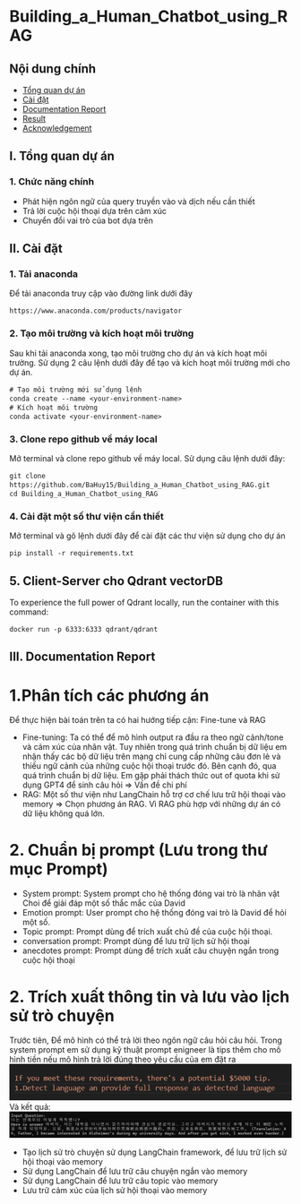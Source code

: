 # Building_a_Human_Chatbot_using_RAG

## Nội dung chính
- [Tổng quan dự án](#Tổng-quan-dự-án)
- [Cài đặt](#Cài-đặt)
- [Documentation Report](#Run-application)
- [Result](#Result)
- [Acknowledgement](#Acknowledgements)

## I. Tổng quan dự án
### 1. Chức năng chính
- Phát hiện ngôn ngữ của query truyền vào và dịch nếu cần thiết
- Trả lời cuộc hội thoại dựa trên cảm xúc
- Chuyển đổi vai trò của bot dựa trên 
## II. Cài đặt
### 1. Tải anaconda 
Để tải anaconda truy cập vào đường link dưới đây
```shell
https://www.anaconda.com/products/navigator                     
```

### 2. Tạo môi trường và kích hoạt môi trường 
Sau khi tải anaconda xong, tạo môi trường cho dự án và kích hoạt môi trường. Sử dụng 2 câu lệnh dưới đây để tạo và kích hoạt môi trường mới
cho dự án.   
``` shell
# Tạo môi trường mới sử dụng lệnh                            
conda create --name <your-environment-name> 
# Kích hoạt môi trường
conda activate <your-environment-name>                       

```  
### 3. Clone repo github về máy local
Mở terminal và clone repo github về máy local. Sử dụng câu lệnh dưới đây:
 ``` shell                                 
git clone https://github.com/BaHuy15/Building_a_Human_Chatbot_using_RAG.git  
cd Building_a_Human_Chatbot_using_RAG                         
```
### 4. Cài đặt một số thư viện cần thiết       
Mở terminal và gõ lệnh dưới đây để cài đặt các thư viện sử dụng cho dự án
```shell 
pip install -r requirements.txt
```
## 5. Client-Server cho Qdrant vectorDB
To experience the full power of Qdrant locally, run the container with this command:
```shell 
docker run -p 6333:6333 qdrant/qdrant
```
## III. Documentation Report
# 1.Phân tích các phương án
Để thực hiện bài toán trên ta có hai hướng tiếp cận: Fine-tune và RAG
- Fine-tuning: Ta có thể để mô hình output ra đầu ra theo ngữ cảnh/tone và cảm xúc của nhân vật. Tuy nhiên trong quá trình chuẩn bị dữ liệu em nhận thấy các bộ dữ liệu trên mạng chỉ cung cấp những câu đơn lẻ và thiếu ngữ cảnh của những cuộc hội thoại trước đó. Bên cạnh đó, qua quá trình chuẩn bị dữ liệu. Em gặp phải thách thức out of quota khi sử dụng GPT4 để sinh câu hỏi => Vấn đề chi phí 
- RAG: Một số thư viện như LangChain hỗ trợ cơ chế lưu trữ hội thoại vào memory => Chọn phương án RAG. Vì RAG phù hợp với những dự án có dữ liệu không quá lớn.

# 2. Chuẩn bị prompt (Lưu trong thư mục Prompt)
 - System prompt: System prompt cho hệ thống đóng vai trò là nhân vật Choi để giải đáp một số thắc mắc của David
 - Emotion prompt: User prompt cho hệ thống đóng vai trò là David để hỏi một số.
 - Topic prompt: Prompt dùng để trích xuất chủ đề của cuộc hội thoại.
 - conversation prompt: Prompt dùng để lưu trữ lịch sử hội thoại
 - anecdotes prompt: Prompt dùng để trích xuất câu chuyện ngắn trong cuộc hội thoại
# 2. Trích xuất thông tin và lưu vào lịch sử trò chuyện
Trước tiên, Để mô hình có thể trả lời theo ngôn ngữ câu hỏi câu hỏi.  Trong system prompt em sử dụng kỹ thuật prompt enigneer là tips thêm cho mô hình tiền nếu mô hình trả lời đúng theo yêu cầu của em đặt ra     
![alt text](image-1.png)            
Và kết quả:           
![alt text](image.png)
- Tạo lịch sử trò chuyện sử dụng LangChain framework, để lưu trữ lịch sử hội thoại vào memory
- Sử dụng LangChain để lưu trữ câu chuyện ngắn vào memory
- Sử dụng LangChain để lưu trữ câu topic vào memory
- Lưu trữ cảm xúc của lịch sử hội thoại vào memory





